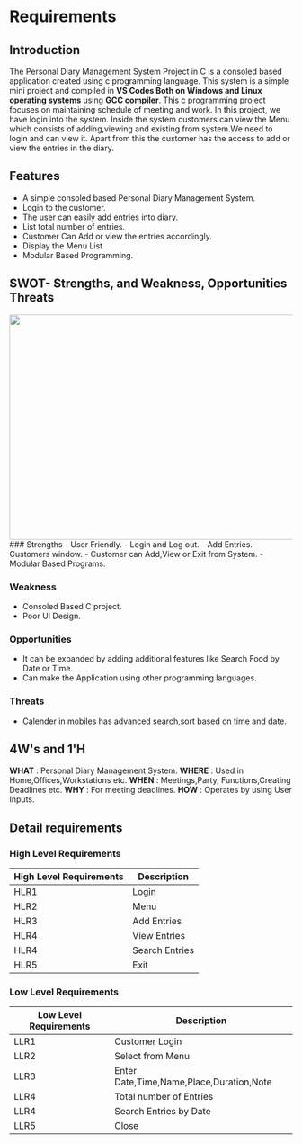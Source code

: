 
# Requirements

## Introduction
The Personal Diary Management System Project in C is a consoled based application created using c programming language. This system is a simple mini project and compiled in **VS Codes Both on Windows and Linux operating systems** using **GCC compiler**. This c programming project focuses on maintaining schedule of meeting and work. In this project, we have login into the system. Inside the system customers can view the Menu which consists of adding,viewing and existing from system.We need to login and can view it. Apart from this the customer has the access to add or view the entries in the diary.

## Features
- A simple consoled based Personal Diary Management System.
- Login to the customer.
- The user can easily add entries into diary.
- List total number of entries.
- Customer Can Add or view the entries accordingly.
- Display the Menu List
- Modular Based Programming.

## SWOT- Strengths, and Weakness, Opportunities Threats

<img src="https://assets.wordstream.com/s3fs-public/styles/simple_image/public/images/swot-analysis-header1.png?9qhkGEQVMX2Zv5QGkYamvDXW3t1aGWzC&itok=DBCeVBGl" height="400" width="800">
### Strengths
- User Friendly.
- Login and Log out.
- Add Entries.
-Customers window.
- Customer can Add,View or Exit from System.
- Modular Based Programs.

### Weakness
-  Consoled Based C project.
- Poor UI Design.

### Opportunities
-  It can be expanded by adding additional features like Search Food by Date or Time.
- Can make the Application using other programming languages.

### Threats
- Calender in mobiles has advanced search,sort based on time and date.

## 4W's and 1'H
**WHAT** : Personal Diary Management System.
**WHERE** : Used in Home,Offices,Workstations etc.
 **WHEN** : Meetings,Party, Functions,Creating Deadlines etc.
 **WHY** : For meeting deadlines.
**HOW** : Operates by using User Inputs.

## Detail requirements
### High Level Requirements
| High Level Requirements      | Description |
| ----------- | ----------- |
| HLR1      | Login    |
| HLR2   | Menu|
| HLR3   | Add Entries|
| HLR4   | View Entries|
| HLR4   | Search Entries|
| HLR5   | Exit|

### Low Level Requirements
| Low Level Requirements      | Description |
| ----------- | ----------- |
| LLR1      | Customer Login  |
| LLR2   | Select from Menu |
| LLR3   | Enter Date,Time,Name,Place,Duration,Note|
| LLR4   |Total number of Entries|
| LLR4   |Search Entries by Date|
| LLR5   | Close |
